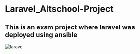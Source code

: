 # Laravel_Altschool-Project
## This is an exam project where laravel was deployed using ansible 
![laravel](https://user-images.githubusercontent.com/102680772/200199005-e171e5ba-4789-438a-b378-72a90e9eac41.png)
